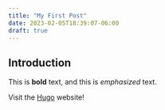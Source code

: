 ```yaml
---
title: "My First Post"
date: 2023-02-05T18:39:07-06:00
draft: true
---
```


## Introduction

This is **bold** text, and this is *emphasized* text.

Visit the [Hugo](https://gohugo.io) website!